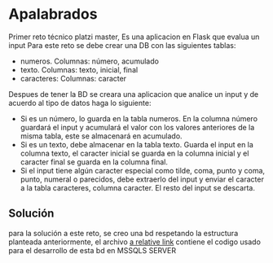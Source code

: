 # Apalabrados
Primer reto técnico platzi master, Es una aplicacion en Flask que evalua un input
Para este reto se debe crear una DB con las siguientes tablas:
- numeros. Columnas: número, acumulado
- texto. Columnas: texto, inicial, final
- caracteres: Columnas: caracter

Despues de tener la BD se creara una aplicacion que analice un input y de acuerdo al tipo de datos haga lo siguiente:

- Si es un número, lo guarda en la tabla numeros. En la columna número guardará el input y acumulará el valor con los valores anteriores de la misma tabla, este se almacenará en acumulado.
- Si es un texto, debe almacenar en la tabla texto. Guarda el input en la columna  texto, el caracter inicial se guarda en la columna inicial y el caracter final se guarda  en la columna final.
- Si el input tiene algún caracter especial como tilde, coma, punto y coma, punto,  numeral o parecidos, debe extraerlo del input y enviar el caracter a la tabla  caracteres, columna caracter. El resto del input se descarta.

## Solución
para la solución a este reto, se creo una bd respetando la estructura planteada anteriormente, el archivo [a relative link](database_apalabrados.sql) contiene el codigo usado para el desarrollo de esta bd en MSSQLS SERVER
